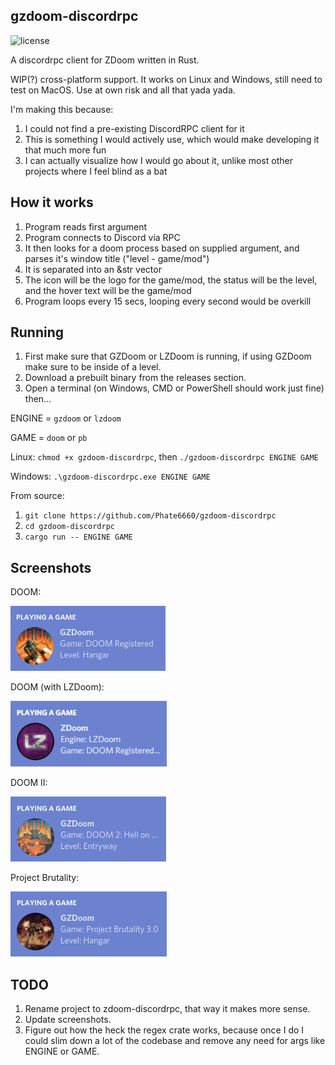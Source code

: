 ## gzdoom-discordrpc

![license](https://img.shields.io/badge/license-public%20domain-green)

A discordrpc client for ZDoom written in Rust.

WIP(?) cross-platform support. It works on Linux and Windows, still need to test on MacOS. Use at own risk and all that yada yada.

I'm making this because:

1. I could not find a pre-existing DiscordRPC client for it
2. This is something I would actively use, which would make developing it that much more fun
3. I can actually visualize how I would go about it, unlike most other projects where I feel blind as a bat

## How it works

1. Program reads first argument
2. Program connects to Discord via RPC
3. It then looks for a doom process based on supplied argument, and parses it's window title ("level - game/mod")
4. It is separated into an &str vector
5. The icon will be the logo for the game/mod, the status will be the level, and the hover text will be the game/mod
6. Program loops every 15 secs, looping every second would be overkill

## Running

1. First make sure that GZDoom or LZDoom is running, if using GZDoom make sure to be inside of a level.
2. Download a prebuilt binary from the releases section.
3. Open a terminal (on Windows, CMD or PowerShell should work just fine) then...

ENGINE = `gzdoom` or `lzdoom`

GAME = `doom` or `pb`

Linux: `chmod +x gzdoom-discordrpc`, then `./gzdoom-discordrpc ENGINE GAME`

Windows: `.\gzdoom-discordrpc.exe ENGINE GAME`

From source:
1. `git clone https://github.com/Phate6660/gzdoom-discordrpc`
2. `cd gzdoom-discordrpc`
3. `cargo run -- ENGINE GAME`

## Screenshots

DOOM:

![DOOM](images/doom.png?raw=true "DOOM")

DOOM (with LZDoom):

![DOOM](images/doom_lz.png?raw=true "DOOM (with LZDoom)")

DOOM II:

![DOOM II](images/doom_ii.png?raw=true "DOOM II")

Project Brutality:

![Project Brutality](images/pb.png?raw=true "Project Brutality")

## TODO

1. Rename project to zdoom-discordrpc, that way it makes more sense.
2. Update screenshots.
3. Figure out how the heck the regex crate works, because once I do I could slim down a lot of the codebase and remove any need for args like ENGINE or GAME.

